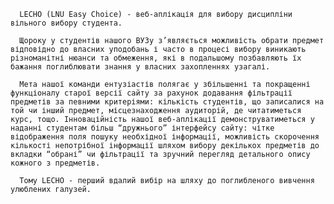       LECHO (LNU Easy Choice) - веб-аплікація для вибору дисципліни вільного вибору студента.
   
      Щороку у студентів нашого ВУЗу з’являється можливість обрати предмет відповідно до власних уподобань і часто в процесі вибору виникають різноманітні нюанси та обмеження, які в подальшому позбавляють їх бажання поглиблювати знання у власних захопленнях узагалі.
   
      Мета нашої команди ентузіастів полягає у збільшенні та покращенні функціоналу старої версії сайту за рахунок додавання фільтрації предметів за певними критеріями: кількість студентів, що записалися на той чи інший предмет, місцезнаходження аудиторій, де читатиметься курс, тощо. Інноваційність нашої веб-аплікації демонструватиметься у наданні студентам більш “дружнього” інтерфейсу сайту: чітке відображення поля пошуку необхідної інформації, можливість скорочення кількості непотрібної інформації шляхом вибору декількох предметів до вкладки “обрані” чи фільтрації та зручний перегляд детального опису кожного з предметів.
   
      Тому LECHO - перший вдалий вибір на шляху до поглибленого вивчення улюблених галузей.
